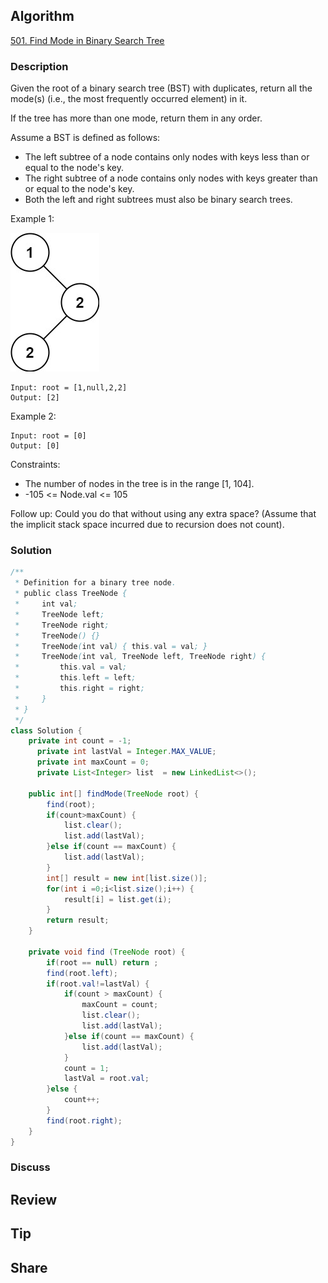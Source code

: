 ## Algorithm

[501. Find Mode in Binary Search Tree](https://leetcode.com/problems/find-mode-in-binary-search-tree)

### Description

Given the root of a binary search tree (BST) with duplicates, return all the mode(s) (i.e., the most frequently occurred element) in it.

If the tree has more than one mode, return them in any order.

Assume a BST is defined as follows:

- The left subtree of a node contains only nodes with keys less than or equal to the node's key.
- The right subtree of a node contains only nodes with keys greater than or equal to the node's key.
- Both the left and right subtrees must also be binary search trees.

Example 1:

![](assets/20240302-ac7440dc.png)

```
Input: root = [1,null,2,2]
Output: [2]
```

Example 2:

```
Input: root = [0]
Output: [0]
```

Constraints:

- The number of nodes in the tree is in the range [1, 104].
- -105 <= Node.val <= 105


Follow up: Could you do that without using any extra space? (Assume that the implicit stack space incurred due to recursion does not count).


### Solution

```java
/**
 * Definition for a binary tree node.
 * public class TreeNode {
 *     int val;
 *     TreeNode left;
 *     TreeNode right;
 *     TreeNode() {}
 *     TreeNode(int val) { this.val = val; }
 *     TreeNode(int val, TreeNode left, TreeNode right) {
 *         this.val = val;
 *         this.left = left;
 *         this.right = right;
 *     }
 * }
 */
class Solution {
    private int count = -1;
	  private int lastVal = Integer.MAX_VALUE;
	  private int maxCount = 0;
	  private List<Integer> list  = new LinkedList<>();

    public int[] findMode(TreeNode root) {
        find(root);
        if(count>maxCount) {
        	list.clear();
        	list.add(lastVal);
        }else if(count == maxCount) {
        	list.add(lastVal);
        }
        int[] result = new int[list.size()];
        for(int i =0;i<list.size();i++) {
        	result[i] = list.get(i);
        }
        return result;
    }

    private void find (TreeNode root) {
    	if(root == null) return ;
    	find(root.left);
    	if(root.val!=lastVal) {
    		if(count > maxCount) {
    			maxCount = count;
    			list.clear();
    			list.add(lastVal);
    		}else if(count == maxCount) {
    			list.add(lastVal);
    		}
    		count = 1;
    		lastVal = root.val;
    	}else {
    		count++;
    	}
    	find(root.right);
    }
}
```

### Discuss

## Review


## Tip


## Share
